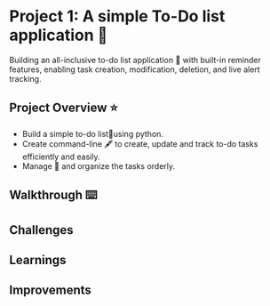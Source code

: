 # Project 1: A simple To-Do list application 🔖
Building an all-inclusive to-do list application :memo: with built-in reminder features, enabling task creation, modification, deletion, and live alert tracking.
## Project Overview ⭐
* Build a simple to-do list📱using python.
* Create command-line 🖋️ to create, update and track to-do tasks efficiently and easily.
* Manage 📑 and organize the tasks orderly.
## Walkthrough ⌨️
 
## Challenges
## Learnings
## Improvements


